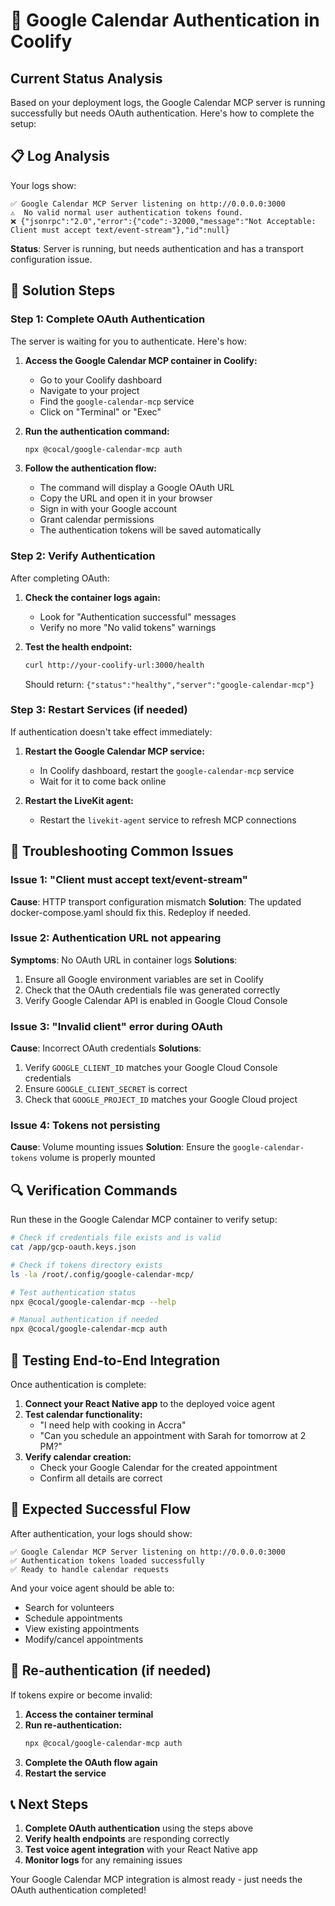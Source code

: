 # 🔐 Google Calendar Authentication in Coolify

## Current Status Analysis

Based on your deployment logs, the Google Calendar MCP server is running successfully but needs OAuth authentication. Here's how to complete the setup:

## 📋 Log Analysis

Your logs show:
```
✅ Google Calendar MCP Server listening on http://0.0.0.0:3000
⚠️  No valid normal user authentication tokens found.
❌ {"jsonrpc":"2.0","error":{"code":-32000,"message":"Not Acceptable: Client must accept text/event-stream"},"id":null}
```

**Status**: Server is running, but needs authentication and has a transport configuration issue.

## 🔧 Solution Steps

### Step 1: Complete OAuth Authentication

The server is waiting for you to authenticate. Here's how:

1. **Access the Google Calendar MCP container in Coolify:**
   - Go to your Coolify dashboard
   - Navigate to your project
   - Find the `google-calendar-mcp` service
   - Click on "Terminal" or "Exec"

2. **Run the authentication command:**
   ```bash
   npx @cocal/google-calendar-mcp auth
   ```

3. **Follow the authentication flow:**
   - The command will display a Google OAuth URL
   - Copy the URL and open it in your browser
   - Sign in with your Google account
   - Grant calendar permissions
   - The authentication tokens will be saved automatically

### Step 2: Verify Authentication

After completing OAuth:

1. **Check the container logs again:**
   - Look for "Authentication successful" messages
   - Verify no more "No valid tokens" warnings

2. **Test the health endpoint:**
   ```bash
   curl http://your-coolify-url:3000/health
   ```
   Should return: `{"status":"healthy","server":"google-calendar-mcp"}`

### Step 3: Restart Services (if needed)

If authentication doesn't take effect immediately:

1. **Restart the Google Calendar MCP service:**
   - In Coolify dashboard, restart the `google-calendar-mcp` service
   - Wait for it to come back online

2. **Restart the LiveKit agent:**
   - Restart the `livekit-agent` service to refresh MCP connections

## 🐛 Troubleshooting Common Issues

### Issue 1: "Client must accept text/event-stream"
**Cause**: HTTP transport configuration mismatch
**Solution**: The updated docker-compose.yaml should fix this. Redeploy if needed.

### Issue 2: Authentication URL not appearing
**Symptoms**: No OAuth URL in container logs
**Solutions**:
1. Ensure all Google environment variables are set in Coolify
2. Check that the OAuth credentials file was generated correctly
3. Verify Google Calendar API is enabled in Google Cloud Console

### Issue 3: "Invalid client" error during OAuth
**Cause**: Incorrect OAuth credentials
**Solutions**:
1. Verify `GOOGLE_CLIENT_ID` matches your Google Cloud Console credentials
2. Ensure `GOOGLE_CLIENT_SECRET` is correct
3. Check that `GOOGLE_PROJECT_ID` matches your Google Cloud project

### Issue 4: Tokens not persisting
**Cause**: Volume mounting issues
**Solution**: Ensure the `google-calendar-tokens` volume is properly mounted

## 🔍 Verification Commands

Run these in the Google Calendar MCP container to verify setup:

```bash
# Check if credentials file exists and is valid
cat /app/gcp-oauth.keys.json

# Check if tokens directory exists
ls -la /root/.config/google-calendar-mcp/

# Test authentication status
npx @cocal/google-calendar-mcp --help

# Manual authentication if needed
npx @cocal/google-calendar-mcp auth
```

## 📱 Testing End-to-End Integration

Once authentication is complete:

1. **Connect your React Native app** to the deployed voice agent
2. **Test calendar functionality:**
   - "I need help with cooking in Accra"
   - "Can you schedule an appointment with Sarah for tomorrow at 2 PM?"
3. **Verify calendar creation:**
   - Check your Google Calendar for the created appointment
   - Confirm all details are correct

## 🚀 Expected Successful Flow

After authentication, your logs should show:
```
✅ Google Calendar MCP Server listening on http://0.0.0.0:3000
✅ Authentication tokens loaded successfully
✅ Ready to handle calendar requests
```

And your voice agent should be able to:
- Search for volunteers
- Schedule appointments
- View existing appointments
- Modify/cancel appointments

## 🔄 Re-authentication (if needed)

If tokens expire or become invalid:

1. **Access the container terminal**
2. **Run re-authentication:**
   ```bash
   npx @cocal/google-calendar-mcp auth
   ```
3. **Complete the OAuth flow again**
4. **Restart the service**

## 📞 Next Steps

1. **Complete OAuth authentication** using the steps above
2. **Verify health endpoints** are responding correctly
3. **Test voice agent integration** with your React Native app
4. **Monitor logs** for any remaining issues

Your Google Calendar MCP integration is almost ready - just needs the OAuth authentication completed!